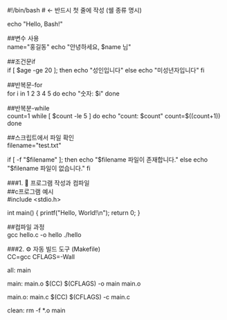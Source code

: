 #!/bin/bash    # <- 반드시 첫 줄에 작성 (쉘 종류 명시)

echo "Hello, Bash!"

  ##변수 사용  
  name="홍길동"
echo "안녕하세요, $name 님"

  ##조건문if  
  if [ $age -ge 20 ]; then
  echo "성인입니다"
else
  echo "미성년자입니다"
fi


##반복문-for  
for i in 1 2 3 4 5
do
  echo "숫자: $i"
done

##반복분-while  
count=1
while [ $count -le 5 ]
do
  echo "count: $count"
  count=$((count+1))
done

  ##스크립트에서 파일 확인  
  filename="test.txt"

if [ -f "$filename" ]; then
  echo "$filename 파일이 존재합니다."
else
  echo "$filename 파일이 없습니다."
fi

  ###1. 💾 프로그램 작성과 컴파일  
  ##c프로그램 예시  
  #include <stdio.h>

int main() {
    printf("Hello, World!\n");
    return 0;
}

  ##컴파일 과정  
gcc hello.c -o hello
./hello

  ###2. ⚙️ 자동 빌드 도구 (Makefile)  
  CC=gcc
CFLAGS=-Wall

all: main

main: main.o
	$(CC) $(CFLAGS) -o main main.o

main.o: main.c
	$(CC) $(CFLAGS) -c main.c

clean:
	rm -f *.o main

  
